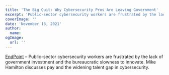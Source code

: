 ```yaml
---
title: 'The Big Quit: Why Cybersecurity Pros Are Leaving Government'
excerpt: 'Public-sector cybersecurity workers are frustrated by the lack of government investment and the bureaucratic slowness to innovate. Mike Hamilton discusses pay and the widening talent gap in cybersecurity.'
coverImage: ''
date: 'November 13, 2021'
author:
  name:
ogImage:
  url: ''
---
```


[EndPoint](https://endpoint.tanium.com/the-big-quit-why-cybersecurity-pros-are-leaving-government/) – Public-sector cybersecurity workers are frustrated by the lack of government investment and the bureaucratic slowness to innovate. Mike Hamilton discusses pay and the widening talent gap in cybersecurity.